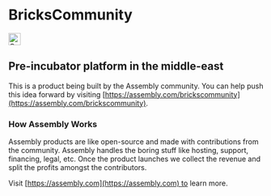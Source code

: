 # BricksCommunity

<a href="https://assembly.com/brickscommunity/bounties"><img src="https://asm-badger.herokuapp.com/brickscommunity/badges/tasks.svg" height="24px" alt="Open Tasks" /></a>

## Pre-incubator platform in the middle-east

This is a product being built by the Assembly community. You can help push this idea forward by visiting [https://assembly.com/brickscommunity](https://assembly.com/brickscommunity).

### How Assembly Works

Assembly products are like open-source and made with contributions from the community. Assembly handles the boring stuff like hosting, support, financing, legal, etc. Once the product launches we collect the revenue and split the profits amongst the contributors.

Visit [https://assembly.com](https://assembly.com) to learn more.
